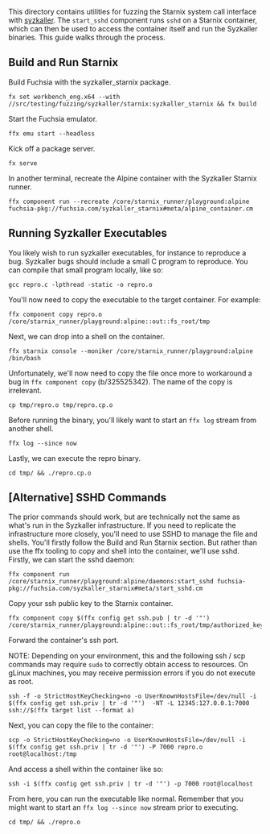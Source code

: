 This directory contains utilities for fuzzing the Starnix system call interface
with [syzkaller](https://github.com/google/syzkaller). The `start_sshd`
component runs `sshd` on a Starnix container, which can then be used to access
the container itself and run the Syzkaller binaries. This guide walks through
the process.

## Build and Run Starnix
Build Fuchsia with the syzkaller_starnix package.
```
fx set workbench_eng.x64 --with //src/testing/fuzzing/syzkaller/starnix:syzkaller_starnix && fx build
```
Start the Fuchsia emulator.
```
ffx emu start --headless
```
Kick off a package server.
```
fx serve
```
In another terminal, recreate the Alpine container with the Syzkaller Starnix runner.
```
ffx component run --recreate /core/starnix_runner/playground:alpine fuchsia-pkg://fuchsia.com/syzkaller_starnix#meta/alpine_container.cm
```

## Running Syzkaller Executables
You likely wish to run syzkaller executables, for instance to reproduce a bug.
Syzkaller bugs should include a small C program to reproduce. You can compile
that small program locally, like so:
```
gcc repro.c -lpthread -static -o repro.o
```
You'll now need to copy the executable to the target container. For example:
```
ffx component copy repro.o /core/starnix_runner/playground:alpine::out::fs_root/tmp
```
Next, we can drop into a shell on the container.
```
ffx starnix console --moniker /core/starnix_runner/playground:alpine /bin/bash
```
Unfortunately, we'll now need to copy the file once more to workaround a bug in
`ffx component copy` (b/325525342). The name of the copy is irrelevant.
```
cp tmp/repro.o tmp/repro.cp.o
```
Before running the binary, you'll likely want to start an `ffx log` stream from
another shell.
```
ffx log --since now
```
Lastly, we can execute the repro binary.
```
cd tmp/ && ./repro.cp.o
```

## [Alternative] SSHD Commands
The prior commands should work, but are technically not the same as what's run
in the Syzkaller infrastructure. If you need to replicate the infrastructure
more closely, you'll need to use SSHD to manage the file and shells. You'll
firstly follow the Build and Run Starnix section. But rather than use the ffx
tooling to copy and shell into the container, we'll use sshd. Firstly, we can
start the sshd daemon:
```
ffx component run /core/starnix_runner/playground:alpine/daemons:start_sshd fuchsia-pkg://fuchsia.com/syzkaller_starnix#meta/start_sshd.cm
```
Copy your ssh public key to the Starnix container.
```
ffx component copy $(ffx config get ssh.pub | tr -d '"') /core/starnix_runner/playground:alpine::out::fs_root/tmp/authorized_keys
```
Forward the container's ssh port.

NOTE: Depending on your environment, this and the following ssh / scp commands
may require `sudo` to correctly obtain access to resources. On gLinux machines,
you may receive permission errors if you do not execute as root.
```
ssh -f -o StrictHostKeyChecking=no -o UserKnownHostsFile=/dev/null -i $(ffx config get ssh.priv | tr -d '"')  -NT -L 12345:127.0.0.1:7000 ssh://$(ffx target list --format a)
```
Next, you can copy the file to the container:
```
scp -o StrictHostKeyChecking=no -o UserKnownHostsFile=/dev/null -i $(ffx config get ssh.priv | tr -d '"') -P 7000 repro.o root@localhost:/tmp
```
And access a shell within the container like so:
```
ssh -i $(ffx config get ssh.priv | tr -d '"') -p 7000 root@localhost
```
From here, you can run the executable like normal. Remember that you might want
to start an `ffx log --since now` stream prior to executing.
```
cd tmp/ && ./repro.o
```
